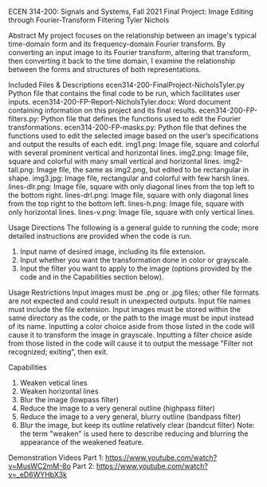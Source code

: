 ECEN 314-200: Signals and Systems, Fall 2021
Final Project: Image Editing through Fourier-Transform Filtering
Tyler Nichols

Abstract
My project focuses on the relationship between an image's typical time-domain form and its frequency-domain Fourier transform. By converting an input image to its Fourier
transform, altering that transform, then converting it back to the time domain, I examine the relationship between the forms and structures of both representations.

Included Files & Descriptions
ecen314-200-FinalProject-NicholsTyler.py
Python file that contains the final code to be run, which facilitates user inputs.
ecen314-200-FP-Report-NicholsTyler.docx: Word document containing information on this project and its final results.
ecen314-200-FP-filters.py: Python file that defines the functions used to edit the Fourier transformations.
ecen314-200-FP-masks.py: Python file that defines the functions used to edit the selected image based on the user’s specifications and output the results of each edit.
img1.png: Image file, square and colorful with several prominent vertical and horizontal lines.
img2.png: Image file, square and colorful with many small vertical and horizontal lines.
img2-tall.png: Image file, the same as img2.png, but edited to be rectangular in shape.
img3.jpg: Image file, rectangular and colorful with few harsh lines.
lines-dlr.png: Image file, square with only diagonal lines from the top left to the bottom right.
lines-drl.png: Image file, square with only diagonal lines from the top right to the bottom left.
lines-h.png: Image file, square with only horizontal lines.
lines-v.png: Image file, square with only vertical lines.

Usage Directions
The following is a general guide to running the code; more detailed instructions are provided when the code is run.
1.	Input name of desired image, including its file extension.
2.	Input whether you want the transformation done in color or grayscale.
3.	Input the filter you want to apply to the image (options provided by the code and in the Capabilities section below).

Usage Restrictions
Input images must be .png or .jpg files; other file formats are not expected and could result in unexpected outputs.
Input file names must include the file extension.
Input images must be stored within the same directory as the code, or the path to the image must be input instead of its name.
Inputting a color choice aside from those listed in the code will cause it to transform the image in grayscale.
Inputting a filter choice aside from those listed in the code will cause it to output the message "Filter not recognized; exiting", then exit.

Capabilities
1.	Weaken vetical lines
2.	Weaken horizontal lines
3.	Blur the image (lowpass filter)
4.	Reduce the image to a very general outline (highpass filter)
5.	Reduce the image to a very general, blurry outline (bandpass filter)
6.	Blur the image, but keep its outline relatively clear (bandcut filter)
Note: the term "weaken" is used here to describe reducing and blurring the appearance of the weakened feature.

Demonstration Videos
Part 1: https://www.youtube.com/watch?v=MusWC2mM-8o
Part 2: https://www.youtube.com/watch?v=_eD6WYHbX3k
